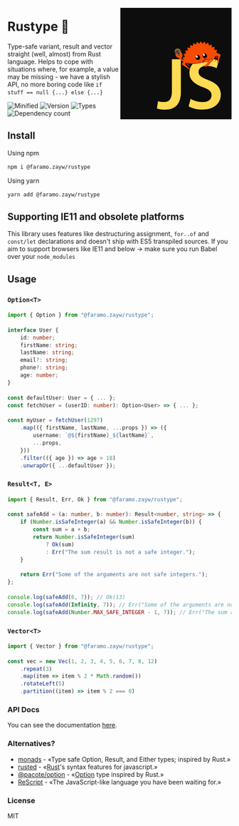 <p align="center">
  <img src="./icon.svg" align="right" width="250px" height="250px" />
</p>

# Rustype 🦀

Type-safe variant, result and vector straight (well, almost) from Rust language.  Helps to cope with situations where, for example, a value may be missing - we have a stylish API, no more boring code like `if stuff == null {...} else {...}` 

![Minified](https://badgen.net/bundlephobia/min/@faramo.zayw/rustype)
![Version](https://badgen.net/npm/v/@faramo.zayw/rustype)
![Types](https://badgen.net/npm/types/@faramo.zayw/rustype)
![Dependency count](https://badgen.net/bundlephobia/dependency-count/@faramo.zayw/rustype)

## Install

Using npm

```sh
npm i @faramo.zayw/rustype
```

Using yarn

```sh
yarn add @faramo.zayw/rustype
```

## Supporting IE11 and obsolete platforms

This library uses features like destructuring assignment, `for..of` and `const/let` declarations and doesn't ship with ES5 transpiled sources. If you aim to support browsers like IE11 and below → make sure you run Babel over your `node_modules`

## Usage

### `Option<T>`

```ts
import { Option } from "@faramo.zayw/rustype";

interface User {
	id: number;
	firstName: string;
	lastName: string;
	email?: string;
	phone?: string;
	age: number;
}

const defaultUser: User = { ... };
const fetchUser = (userID: number): Option<User> => { ... };

const myUser = fetchUser(1297)
	.map(({ firstName, lastName, ...props }) => ({
		username: `@${firstName}_${lastName}`,
		...props,
	}))
	.filter(({ age }) => age > 18)
	.unwrapOr({ ...defaultUser });
```

### `Result<T, E>`

```ts
import { Result, Err, Ok } from "@faramo.zayw/rustype";

const safeAdd = (a: number, b: number): Result<number, string> => {
	if (Number.isSafeInteger(a) && Number.isSafeInteger(b)) {
		const sum = a + b;
		return Number.isSafeInteger(sum)
			? Ok(sum)
			: Err("The sum result is not a safe integer.");
	}

	return Err("Some of the arguments are not safe integers.");
};

console.log(safeAdd(6, 7)); // Ok(13)
console.log(safeAdd(Infinity, 7)); // Err("Some of the arguments are not safe integers.")
console.log(safeAdd(Number.MAX_SAFE_INTEGER - 1, 7)); // Err("The sum result is not a safe integer.");
```

### `Vector<T>`

```ts
import { Vector } from "@faramo.zayw/rustype";

const vec = new Vec(1, 2, 3, 4, 5, 6, 7, 8, 12)
	.repeat(3)
	.map(item => item % 2 * Math.random())
	.rotateLeft(5)
	.partition((item) => item % 2 === 0)
```

### API Docs

You can see the documentation [here](https://rustype.vercel.app/).

### Alternatives?

- [monads](https://github.com/hqoss/monads) - «Type safe Option, Result, and Either types; inspired by Rust.»
- [rusted](https://github.com/pocka/rusted) - «[Rust](https://github.com/rust-lang/rust)'s syntax features for javascript.»
- [@pacote/option](https://www.npmjs.com/package/@pacote/option) - «[Option](https://doc.rust-lang.org/std/option/enum.Option.html) type inspired by Rust.»
- [ReScript](https://rescript-lang.org/) - «The JavaScript-like language you have been waiting for.»

### License

MIT

